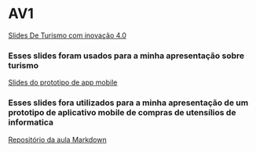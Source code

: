 # AV1
[Slides De Turismo com inovação 4.0](https://www.canva.com/design/DAF9XMO1rWg/Y1sCTJrkME2rBGbMKcyiHA/edit?utm_content=DAF9XMO1rWg&utm_campaign=designshare&utm_medium=link2&utm_source=sharebutton)

### Esses slides foram usados para a minha apresentação sobre turismo

[Slides do prototipo de app mobile](https://www.canva.com/design/DAF-8sFZAeM/CgKsI7NQ_vxN5GN5h2xEKg/edit?utm_content=DAF-8sFZAeM&utm_campaign=designshare&utm_medium=link2&utm_source=sharebutton)

### Esses slides fora utilizados para a minha apresentação de um prototipo de aplicativo mobile de compras de utensílios de informatica

[Repositório da aula Markdown](https://github.com/Leandro-67/aulaMarkdown)
